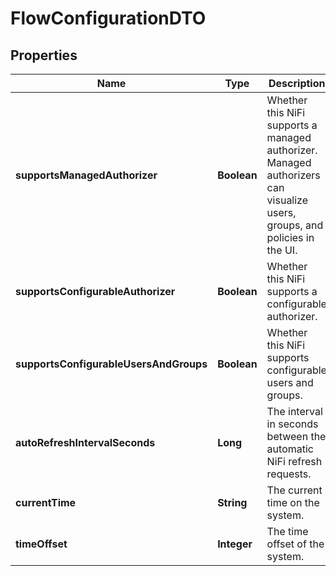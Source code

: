 
# FlowConfigurationDTO

## Properties
Name | Type | Description | Notes
------------ | ------------- | ------------- | -------------
**supportsManagedAuthorizer** | **Boolean** | Whether this NiFi supports a managed authorizer. Managed authorizers can visualize users, groups, and policies in the UI. |  [optional]
**supportsConfigurableAuthorizer** | **Boolean** | Whether this NiFi supports a configurable authorizer. |  [optional]
**supportsConfigurableUsersAndGroups** | **Boolean** | Whether this NiFi supports configurable users and groups. |  [optional]
**autoRefreshIntervalSeconds** | **Long** | The interval in seconds between the automatic NiFi refresh requests. |  [optional]
**currentTime** | **String** | The current time on the system. |  [optional]
**timeOffset** | **Integer** | The time offset of the system. |  [optional]



